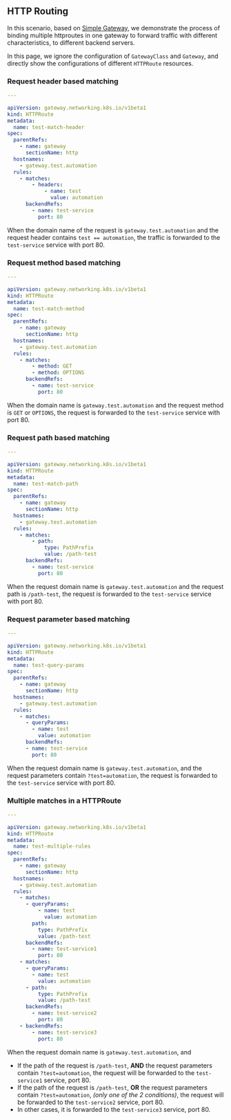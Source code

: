 ## HTTP Routing

In this scenario, based on [Simple Gateway](./simple-gateway.md), we demonstrate the process of binding multiple httproutes in one gateway to forward traffic with different characteristics, to different backend servers.

In this page, we ignore the configuration of `GatewayClass` and `Gateway`, and directly show the configurations of different `HTTPRoute` resources.

### Request header based matching

```yaml
---

apiVersion: gateway.networking.k8s.io/v1beta1
kind: HTTPRoute
metadata:
  name: test-match-header
spec:
  parentRefs:
    - name: gateway
      sectionName: http
  hostnames:
    - gateway.test.automation
  rules:
    - matches:
        - headers:
            - name: test
              value: automation
      backendRefs:
        - name: test-service
          port: 80
```

When the domain name of the request is `gateway.test.automation` and the request header contains `test == automation`, the traffic is forwarded to the `test-service` service with port 80.

### Request method based matching

```yaml
---

apiVersion: gateway.networking.k8s.io/v1beta1
kind: HTTPRoute
metadata:
  name: test-match-method
spec:
  parentRefs:
    - name: gateway
      sectionName: http
  hostnames:
    - gateway.test.automation
  rules:
    - matches:
        - method: GET
        - method: OPTIONS
      backendRefs:
        - name: test-service
          port: 80
```

When the domain name is `gateway.test.automation` and the request method is `GET` or `OPTIONS`, the request is forwarded to the `test-service` service with port 80.

### Request path based matching

```yaml
---

apiVersion: gateway.networking.k8s.io/v1beta1
kind: HTTPRoute
metadata:
  name: test-match-path
spec:
  parentRefs:
    - name: gateway
      sectionName: http
  hostnames:
    - gateway.test.automation
  rules:
    - matches:
        - path:
            type: PathPrefix
            value: /path-test
      backendRefs:
        - name: test-service
          port: 80
```

When the request domain name is `gateway.test.automation` and the request path is `/path-test`, the request is forwarded to the `test-service` service with port 80.

### Request parameter based matching

```yaml
---

apiVersion: gateway.networking.k8s.io/v1beta1
kind: HTTPRoute
metadata:
  name: test-query-params
spec:
  parentRefs:
    - name: gateway
      sectionName: http
  hostnames:
    - gateway.test.automation
  rules:
    - matches:
      - queryParams:
        - name: test
          value: automation
      backendRefs:
      - name: test-service
        port: 80
```

When the request domain name is `gateway.test.automation`, and the request parameters contain `?test=automation`, the request is forwarded to the `test-service` service with port 80.

### Multiple matches in a HTTPRoute

```yaml
---

apiVersion: gateway.networking.k8s.io/v1beta1
kind: HTTPRoute
metadata:
  name: test-multiple-rules
spec:
  parentRefs:
    - name: gateway
      sectionName: http
  hostnames:
    - gateway.test.automation
  rules:
    - matches:
      - queryParams:
          - name: test
            value: automation
        path:
          type: PathPrefix
          value: /path-test
      backendRefs:
        - name: test-service1
          port: 80
    - matches:
      - queryParams:
        - name: test
          value: automation
      - path:
          type: PathPrefix
          value: /path-test
      backendRefs:
        - name: test-service2
          port: 80
    - backendRefs:
        - name: test-service3
          port: 80
```

When the request domain name is `gateway.test.automation`, and
* If the path of the request is `/path-test`, **AND** the request parameters contain `?test=automation`, the request will be forwarded to the `test-service1` service, port 80.
* If the path of the request is `/path-test`, **OR** the request parameters contain `?test=automation`, *(only one of the 2 conditions)*, the request will be forwarded to the `test-service2` service, port 80.
* In other cases, it is forwarded to the `test-service3` service, port 80.